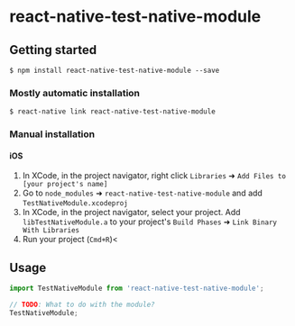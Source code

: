 # react-native-test-native-module

## Getting started

`$ npm install react-native-test-native-module --save`

### Mostly automatic installation

`$ react-native link react-native-test-native-module`

### Manual installation


#### iOS

1. In XCode, in the project navigator, right click `Libraries` ➜ `Add Files to [your project's name]`
2. Go to `node_modules` ➜ `react-native-test-native-module` and add `TestNativeModule.xcodeproj`
3. In XCode, in the project navigator, select your project. Add `libTestNativeModule.a` to your project's `Build Phases` ➜ `Link Binary With Libraries`
4. Run your project (`Cmd+R`)<


## Usage
```javascript
import TestNativeModule from 'react-native-test-native-module';

// TODO: What to do with the module?
TestNativeModule;
```
